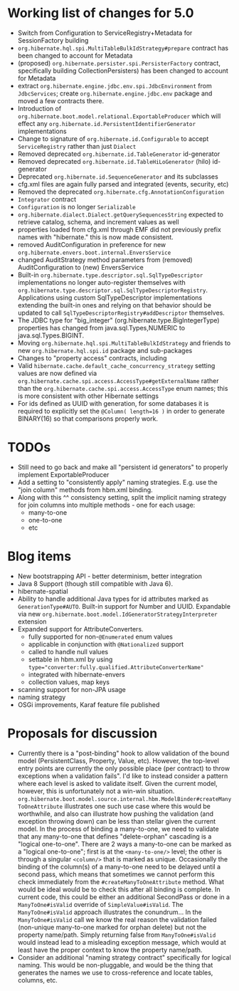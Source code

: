 Working list of changes for 5.0
===================================

* Switch from Configuration to ServiceRegistry+Metadata for SessionFactory building
* `org.hibernate.hql.spi.MultiTableBulkIdStrategy#prepare` contract has been changed to account for Metadata
* (proposed) `org.hibernate.persister.spi.PersisterFactory` contract, specifically building CollectionPersisters)
  has been changed to account for Metadata
* extract `org.hibernate.engine.jdbc.env.spi.JdbcEnvironment` from `JdbcServices`; create
  `org.hibernate.engine.jdbc.env` package and moved a few contracts there.
* Introduction of `org.hibernate.boot.model.relational.ExportableProducer` which will effect any
 `org.hibernate.id.PersistentIdentifierGenerator` implementations
* Change to signature of `org.hibernate.id.Configurable` to accept `ServiceRegistry` rather than just `Dialect`
* Removed deprecated `org.hibernate.id.TableGenerator` id-generator
* Removed deprecated `org.hibernate.id.TableHiLoGenerator` (hilo) id-generator
* Deprecated `org.hibernate.id.SequenceGenerator` and its subclasses
* cfg.xml files are again fully parsed and integrated (events, security, etc)
* Removed the deprecated `org.hibernate.cfg.AnnotationConfiguration`
* `Integrator` contract
* `Configuration` is  no longer `Serializable`
* `org.hibernate.dialect.Dialect.getQuerySequencesString` expected to retrieve catalog, schema, and increment values as well
* properties loaded from cfg.xml through EMF did not previously prefix names with "hibernate." this is now made consistent.
* removed AuditConfiguration in preference for new `org.hibernate.envers.boot.internal.EnversService`
* changed AuditStrategy method parameters from (removed) AuditConfiguration to (new) EnversService
* Built-in `org.hibernate.type.descriptor.sql.SqlTypeDescriptor` implementations no longer auto-register themselves
    with `org.hibernate.type.descriptor.sql.SqlTypeDescriptorRegistry`.  Applications using custom SqlTypeDescriptor
    implementations extending the built-in ones and relying on that behavior should be updated to call
    `SqlTypeDescriptorRegistry#addDescriptor` themselves.
* The JDBC type for "big_integer" (org.hibernate.type.BigIntegerType) properties has changed from 
    java.sql.Types,NUMERIC to java.sql.Types.BIGINT.
* Moving `org.hibernate.hql.spi.MultiTableBulkIdStrategy` and friends to new `org.hibernate.hql.spi.id` package
    and sub-packages
* Changes to "property access" contracts, including 
* Valid `hibernate.cache.default_cache_concurrency_strategy` setting values are now defined via
    `org.hibernate.cache.spi.access.AccessType#getExternalName` rather than the `org.hibernate.cache.spi.access.AccessType`
    enum names; this is more consistent with other Hibernate settings
* For ids defined as UUID with generation, for some databases it is required to explicitly set the `@Column( length=16 )`
    in order to generate BINARY(16) so that comparisons properly work.

TODOs
=====
* Still need to go back and make all "persistent id generators" to properly implement ExportableProducer
* Add a setting to "consistently apply" naming strategies.  E.g. use the "join column" methods from hbm.xml binding.
* Along with this ^^ consistency setting, split the implicit naming strategy for join columns into multiple methods - one for each usage:
   * many-to-one
   * one-to-one
   * etc


Blog items
==========
* New bootstrapping API - better determinism, better integration
* Java 8 Support (though still compatible with Java 6).
* hibernate-spatial
* Ability to handle additional Java types for id attributes marked as `GenerationType#AUTO`.  Built-in support
    for Number and UUID.  Expandable via new `org.hibernate.boot.model.IdGeneratorStrategyInterpreter` extension
* Expanded support for AttributeConverters.
    * fully supported for non-`@Enumerated` enum values
    * applicable in conjunction with `@Nationalized` support
    * called to handle null values
    * settable in hbm.xml by using `type="converter:fully.qualified.AttributeConverterName"`
    * integrated with hibernate-envers
    * collection values, map keys
* scanning support for non-JPA usage
* naming strategy
* OSGi improvements, Karaf feature file published


Proposals for discussion
========================
* Currently there is a "post-binding" hook to allow validation of the bound model (PersistentClass,
Property, Value, etc).  However, the top-level entry points are currently the only possible place
(per contract) to throw exceptions when a validation fails".  I'd like to instead consider a pattern
where each level is asked to validate itself.  Given the current model, however, this is unfortunately
not a win-win situation.  `org.hibernate.boot.model.source.internal.hbm.ModelBinder#createManyToOneAttribute`
illustrates one such use case where this would be worthwhile, and also can illustrate how pushing the
validation (and exception throwing down) can be less than stellar given the current model.  In the process
of binding a many-to-one, we need to validate that any many-to-one that defines "delete-orphan" cascading
is a "logical one-to-one".  There are 2 ways a many-to-one can be marked as a "logical one-to-one"; first
is at the `<many-to-one/>` level; the other is through a singular `<column/>` that is marked as unique.
Occasionally the binding of the column(s) of a many-to-one need to be delayed until a second pass, which
means that sometimes we cannot perform this check immediately from the `#createManyToOneAttribute` method.
What would be ideal would be to check this after all binding is complete.  In current code, this could be
either an additional SecondPass or done in a `ManyToOne#isValid` override of `SimpleValue#isValid`.  The
`ManyToOne#isValid` approach illustrates the conundrum... In the `ManyToOne#isValid` call we know the real
reason the validation failed (non-unique many-to-one marked for orphan delete) but not the property name/path.
Simply returning false from `ManyToOne#isValid` would instead lead to a misleading exception message, which
would at least have the proper context to know the property name/path.
* Consider an additional "naming strategy contract" specifically for logical naming.  This would be non-pluggable, and
would be the thing that generates the names we use to cross-reference and locate tables, columns, etc.

